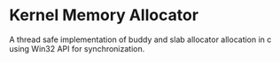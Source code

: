 # Kernel Memory Allocator
A thread safe implementation of buddy and slab allocator allocation in c using Win32 API for synchronization.
